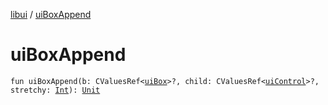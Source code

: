 [libui](index.md) / [uiBoxAppend](./ui-box-append.md)

# uiBoxAppend

`fun uiBoxAppend(b: CValuesRef<`[`uiBox`](ui-box.md)`>?, child: CValuesRef<`[`uiControl`](ui-control/index.md)`>?, stretchy: `[`Int`](https://kotlinlang.org/api/latest/jvm/stdlib/kotlin/-int/index.html)`): `[`Unit`](https://kotlinlang.org/api/latest/jvm/stdlib/kotlin/-unit/index.html)